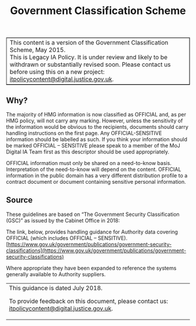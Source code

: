 ﻿---
title: Government Classification Scheme
---

<table border='1'>
<tr>
<td>This content is a version of the Government Classification Scheme, May 2015.<br/>
This is Legacy IA Policy. It is under review and likely to be withdrawn or substantially revised soon. Please contact us before using this on a new project: <a href="mailto:itpolicycontent@digital.justice.gov.uk?subject=government-classification-scheme">itpolicycontent@digital.justice.gov.uk</a>.</td>
</tr>
</table>

## Why?  

The majority of HMG information is now classified as OFFICIAL and, as per HMG policy, will not carry any marking.  However, unless the sensitivity of the information would be obvious to the recipients, documents should carry handling instructions on the first page.   Any OFFICIAL-SENSITIVE information should be labelled as such.  If you think your information should be marked OFFICIAL – SENSITIVE please speak to a member of the MoJ Digital IA Team first as this descriptor should be used appropriately.

OFFICIAL information must only be shared on a need-to-know basis.  Interpretation of the need-to-know will depend on the content.  OFFICIAL information in the public domain has a very different distribution profile to a contract document or document containing sensitive personal information.

## Source

These guidelines are based on “The Government Security Classification (GSC)” as issued by the Cabinet Office in 2018:

The link, below, provides handling guidance for Authority data covering OFFICIAL (which includes OFFICIAL – SENSITIVE).
[https://www.gov.uk/government/publications/government-security-classifications](https://www.gov.uk/government/publications/government-security-classifications)

Where appropriate they have been expanded to reference the systems generally available to Authority suppliers.

<table>
<tr><td colspan='4'>This guidance is dated July 2018.
<p>
To provide feedback on this document, please contact us: <a href="mailto:itpolicycontent+government-classification-scheme@digital.justice.gov.uk?subject=using-your-own-smartphone-laptop-tablet-or-pc-for-work
">itpolicycontent@digital.justice.gov.uk</a>.</p></td></tr>